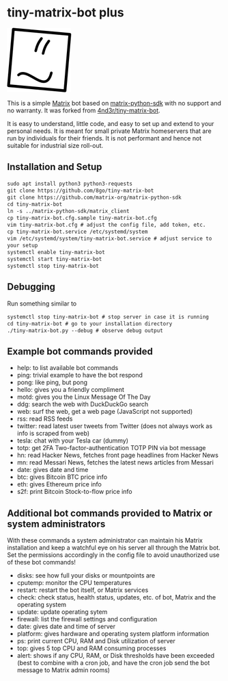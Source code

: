 # tiny-matrix-bot plus

![tiny-matrix-bot icon](tmb-150.png)

This is a simple [Matrix](https://matrix.org) bot based on [matrix-python-sdk](https://github.com/matrix-org/matrix-python-sdk) with no support and no warranty. It was forked from [4nd3r/tiny-matrix-bot](https://github.com/4nd3r/tiny-matrix-bot).

It is easy to understand, little code, and easy to set up and extend to your personal needs. It is meant for small private Matrix homeservers that are run by individuals for their friends. It is not performant and hence not suitable for industrial size roll-out. 

## Installation and Setup

```
sudo apt install python3 python3-requests
git clone https://github.com/8go/tiny-matrix-bot
git clone https://github.com/matrix-org/matrix-python-sdk
cd tiny-matrix-bot
ln -s ../matrix-python-sdk/matrix_client
cp tiny-matrix-bot.cfg.sample tiny-matrix-bot.cfg
vim tiny-matrix-bot.cfg # adjust the config file, add token, etc.
cp tiny-matrix-bot.service /etc/systemd/system
vim /etc/systemd/system/tiny-matrix-bot.service # adjust service to your setup
systemctl enable tiny-matrix-bot
systemctl start tiny-matrix-bot
systemctl stop tiny-matrix-bot
```

## Debugging

Run something similar to
```
systemctl stop tiny-matrix-bot # stop server in case it is running
cd tiny-matrix-bot # go to your installation directory
./tiny-matrix-bot.py --debug # observe debug output
```

## Example bot commands provided

- help: to list available bot commands
- ping: trivial example to have the bot respond
- pong: like ping, but pong
- hello: gives you a friendly compliment
- motd: gives you the Linux Message Of The Day
- ddg: search the web with DuckDuckGo search
- web: surf the web, get a web page (JavaScript not supported)
- rss: read RSS feeds
- twitter: read latest user tweets from Twitter (does not always work as info is scraped from web)
- tesla: chat with your Tesla car (dummy)
- totp: get 2FA Two-factor-authentication TOTP PIN via bot message
- hn: read Hacker News, fetches front page headlines from Hacker News
- mn: read Messari News, fetches the latest news articles from Messari
- date: gives date and time
- btc: gives Bitcoin BTC price info
- eth: gives Ethereum price info
- s2f: print Bitcoin Stock-to-flow price info

## Additional bot commands provided to Matrix or system administrators

With these commands a system administrator can maintain his Matrix installation and keep a watchful eye on his server all through the Matrix bot. Set the permissions accordingly in the config file to avoid unauthorized use of these bot commands!

- disks: see how full your disks or mountpoints are
- cputemp: monitor the CPU temperatures
- restart: restart the bot itself, or Matrix services
- check: check status, health status, updates, etc. of bot, Matrix and the operating system
- update: update operating sytem
- firewall: list the firewall settings and configuration
- date: gives date and time of server
- platform: gives hardware and operating system platform information
- ps: print current CPU, RAM and Disk utilization of server
- top: gives 5 top CPU and RAM consuming processes
- alert: shows if any CPU, RAM, or Disk thresholds have been exceeded (best to combine with a cron job, and have the cron job send the bot message to Matrix admin rooms)

